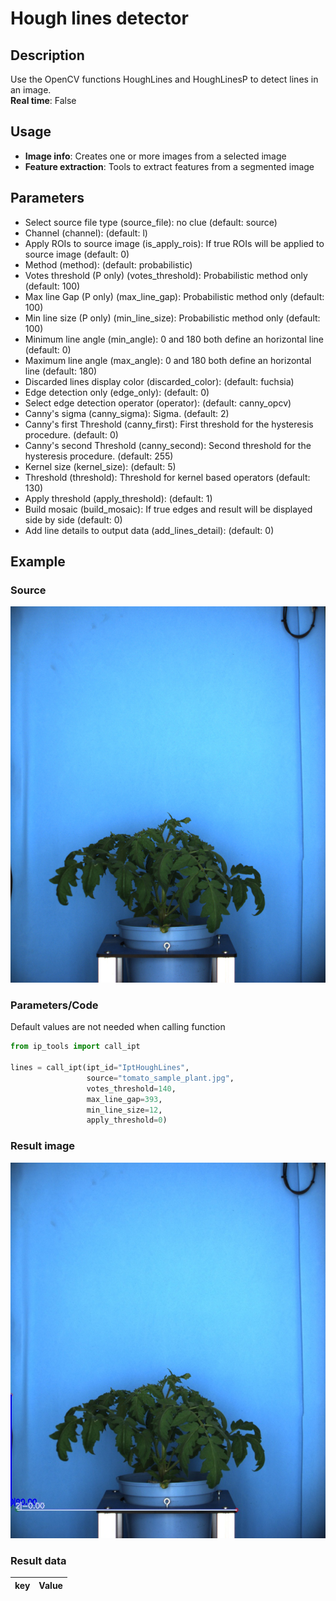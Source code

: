 # Hough lines detector
## Description
Use the OpenCV functions HoughLines and HoughLinesP to detect lines in an image.<br>**Real time**: False
## Usage
- **Image info**: Creates one or more images from a selected image
- **Feature extraction**: Tools to extract features from a segmented image
## Parameters
- Select source file type (source_file): no clue (default: source)
- Channel (channel):  (default: l)
- Apply ROIs to source image (is_apply_rois): If true ROIs will be applied to source image (default: 0)
- Method (method):  (default: probabilistic)
- Votes threshold (P only) (votes_threshold): Probabilistic method only (default: 100)
- Max line Gap (P only) (max_line_gap): Probabilistic method only (default: 100)
- Min line size (P only) (min_line_size): Probabilistic method only (default: 100)
- Minimum line angle (min_angle): 0 and 180 both define an horizontal line (default: 0)
- Maximum line angle (max_angle): 0 and 180 both define an horizontal line (default: 180)
- Discarded lines display color (discarded_color):  (default: fuchsia)
- Edge detection only (edge_only):  (default: 0)
- Select edge detection operator (operator):  (default: canny_opcv)
- Canny's sigma (canny_sigma): Sigma. (default: 2)
- Canny's first Threshold (canny_first): First threshold for the hysteresis procedure. (default: 0)
- Canny's second Threshold (canny_second): Second threshold for the hysteresis procedure. (default: 255)
- Kernel size (kernel_size):  (default: 5)
- Threshold (threshold): Threshold for kernel based operators (default: 130)
- Apply threshold (apply_threshold):  (default: 1)
- Build mosaic (build_mosaic): If true edges and result will be displayed side by side (default: 0)
- Add line details to output data (add_lines_detail):  (default: 0)
## Example
### Source
![Source image](images/tomato_sample_plant.jpg)

### Parameters/Code
Default values are not needed when calling function
```python
from ip_tools import call_ipt

lines = call_ipt(ipt_id="IptHoughLines",
                 source="tomato_sample_plant.jpg",
                 votes_threshold=140,
                 max_line_gap=393,
                 min_line_size=12,
                 apply_threshold=0)
```
### Result image
![Result image](images/ipt_Hough_lines_detector.jpg)
### Result data
|         key         |        Value        |
|:-------------------:|:-------------------:|
